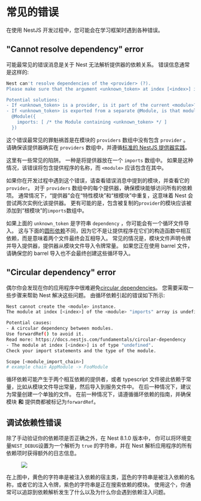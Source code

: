 # 常见的错误

在使用 NestJS 开发过程中，您可能会在学习框架时遇到各种错误。

## "Cannot resolve dependency" error

可能最常见的错误消息是关于 Nest 无法解析提供器的依赖关系。
错误信息通常是这样的:

```bash
Nest can't resolve dependencies of the <provider> (?).
Please make sure that the argument <unknown_token> at index [<index>] is available in the <module> context.

Potential solutions:
- If <unknown_token> is a provider, is it part of the current <module>?
- If <unknown_token> is exported from a separate @Module, is that module imported within <module>?
  @Module({
    imports: [ /* the Module containing <unknown_token> */ ]
  })
```

这个错误最常见的罪魁祸首是在模块的 `providers` 数组中没有包含 `provider` 。
请确保该提供器确实在 `providers` 数组中，并遵循[标准的 NestJS 提供器实践](/fundamentals/custom-providers#di-fundamentals)。

这里有一些常见的陷阱。
一种是将提供器放在一个 `imports` 数组中。
如果是这种情况，该错误将包含提供程序的名称，而 `<module>` 应该包含在其中。

如果你在开发过程中遇到这个错误，请查看错误消息中提到的模块，并查看它的`provider`。
对于 `providers` 数组中的每个提供器，确保模块能够访问所有的依赖项。
通常情况下，“提供器”会在“特性模块”和“根模块”中重复，这意味着 Nest 会尝试两次实例化该提供器。
更有可能的是，包含被复制的`provider`的模块应该被添加到“根模块”的`imports`数组中。

如果上面的 `unknown_token` 是字符串 `dependency` ，你可能会有一个循环文件导入。
这与下面的[圆形依赖](./errors.md#circular-dependency-error)不同，因为它不是让提供程序在它们的构造函数中相互依赖，而是意味着两个文件最终会互相导入。
常见的情况是，模块文件声明令牌并导入提供器，提供器从模块文件导入令牌常量。
如果您正在使用 barrel 文件，请确保您的 barrel 导入也不会最终创建这些循环导入。

## "Circular dependency" error

偶尔你会发现在你的应用程序中很难避免[circular dependencies](/fundamentals/circular-dependency)。
您需要采取一些步骤来帮助 Nest 解决这些问题。
由循环依赖引起的错误如下所示:

```bash
Nest cannot create the <module> instance.
The module at index [<index>] of the <module> "imports" array is undefined.

Potential causes:
- A circular dependency between modules.
Use forwardRef() to avoid it.
Read more: https://docs.nestjs.com/fundamentals/circular-dependency
- The module at index [<index>] is of type "undefined".
Check your import statements and the type of the module.

Scope [<module_import_chain>]
# example chain AppModule -> FooModule
```

循环依赖可能产生于两个相互依赖的提供者，或者 typescript 文件彼此依赖于常量，比如从模块文件导出常量，然后导入到服务文件中。
在后一种情况下，建议为常量创建一个单独的文件。
在前一种情况下，请遵循循环依赖的指南，并确保模块 **和** 提供商都被标记为`forwardRef`。

## 调试依赖性错误

除了手动验证你的依赖项是否正确之外，在 Nest 8.1.0 版本中，
你可以将环境变量`NEST_DEBUG`设置为一个解析为 `true` 的字符串，并在 Nest 解析应用程序的所有依赖项时获得额外的日志信息。

<figure><img src="/assets/injector_logs.png" /></figure>

在上图中，黄色的字符串是被注入依赖的宿主类，蓝色的字符串是被注入依赖的名称，或者它的注入令牌，紫色的字符串是正在搜索依赖的模块。
使用这个，你通常可以追踪到依赖解析发生了什么以及为什么你会遇到依赖注入问题。
